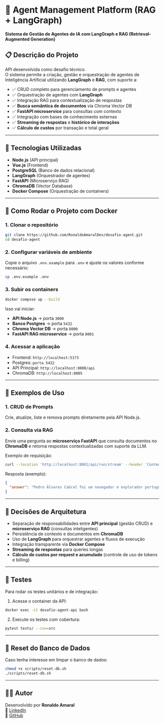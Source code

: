 # 🤖 Agent Management Platform (RAG + LangGraph)

**Sistema de Gestão de Agentes de IA com LangGraph e RAG (Retrieval-Augmented Generation)**

## 📋 Descrição do Projeto

API desenvolvida como desafio técnico.  
O sistema permite a criação, gestão e orquestração de agentes de Inteligência Artificial utilizando **LangGraph** e **RAG**, com suporte a:

- ✅ CRUD completo para gerenciamento de prompts e agentes
- ✅ Orquestração de agentes com **LangGraph**
- ✅ Integração RAG para contextualização de respostas
- ✅ **Busca semântica de documentos** via Chroma Vector DB
- ✅ **FastAPI microservice** para consultas com contexto
- ✅ Integração com bases de conhecimento externas
- ✅ **Streaming de respostas** e **histórico de interações**
- ✅ **Cálculo de custos** por transação e total geral

---

## 🚀 Tecnologias Utilizadas

- **Node.js** (API principal)
- **Vue.js** (Frontend)
- **PostgreSQL** (Banco de dados relacional)
- **LangGraph** (Orquestrador de agentes)
- **FastAPI** (Microserviço RAG)
- **ChromaDB** (Vector Database)
- **Docker Compose** (Orquestração de containers)

---

## 🐳 Como Rodar o Projeto com Docker

### 1. Clonar o repositório
```bash
git clone https://github.com/RonaldoAmaralDev/desafio-agent.git
cd desafio-agent
```

### 2. Configurar variáveis de ambiente
Copie o arquivo `.env.example` para `.env` e ajuste os valores conforme necessário:

```bash
cp .env.example .env
```

### 3. Subir os containers
```bash
docker compose up --build
```

Isso vai iniciar:
- **API Node.js** → porta `3000`
- **Banco Postgres** → porta `5432`
- **Chroma Vector DB** → porta `8000`
- **FastAPI RAG microservice** → porta `8001`

### 4. Acessar a aplicação
- Frontend: `http://localhost:5173`
- Postgres: `porta 5432`
- API Principal: `http://localhost:8000/api`
- ChromaDB: `http://localhost:8005`

---

## 📖 Exemplos de Uso

### 1. CRUD de Prompts
Crie, atualize, liste e remova prompts diretamente pela API Node.js.

### 2. Consulta via RAG
Envie uma pergunta ao **microserviço FastAPI** que consulta documentos no **ChromaDB** e retorna respostas contextualizadas com suporte da LLM.

Exemplo de requisição:
```bash
curl --location 'http://localhost:8001/api/run/stream' --header 'Content-Type: application/json' --data '{"question": "Quem foi Pedro Álvares Cabral?", "agent_id": 1}'
```

Resposta (exemplo):
```json
{
  "answer": "Pedro Álvares Cabral foi um navegador e explorador português que viveu no século XV. Ele é famoso por ter descoberto o Brasil..."
}
```

---

## 📌 Decisões de Arquitetura

- Separação de responsabilidades entre **API principal** (gestão CRUD) e **microserviço RAG** (consultas inteligentes)
- Persistência de contexto e documentos em **ChromaDB**
- Uso de **LangGraph** para orquestrar agentes e fluxos de execução
- Integração transparente via **Docker Compose**
- **Streaming de respostas** para queries longas
- **Cálculo de custos por request e acumulado** (controle de uso de tokens e billing)

---

## 🧪 Testes

Para rodar os testes unitários e de integração:

1. Acesse o container da API:
```bash
docker exec -it desafio-agent-api bash
```

2. Execute os testes com cobertura:
```bash
pytest tests/ --cov=src
```

---

## 🔄 Reset do Banco de Dados

Caso tenha interesse em limpar o banco de dados:
```bash
chmod +x scripts/reset-db.sh
./scripts/reset-db.sh
```

---

## 👨‍💻 Autor

Desenvolvido por **Ronaldo Amaral**  
🔗 [LinkedIn](https://www.linkedin.com/in/ronaldo-amaral/)  
🔗 [GitHub](https://github.com/RonaldoAmaralDev)